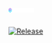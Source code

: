 <h1>
    <img src="https://github.com/Hypekingfish/Metar/blob/main/assets/streamerbot-logo-text.svg" width="50" valign="middle">
</h1>



[![Release](https://img.shields.io/github/v/release/hypekingfish/Metar)](https://github.com/Hypekingfish/Metar/releases)